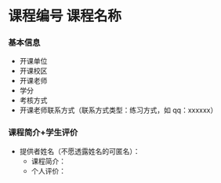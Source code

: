 # 课程编号 课程名称
### 基本信息
- 开课单位
- 开课校区
- 开课老师
- 学分
- 考核方式
- 开课老师联系方式（联系方式类型：练习方式，如 qq：xxxxxx）
### 课程简介+学生评价
- 提供者姓名（不愿透露姓名的可匿名）：
  - 课程简介：
  - 个人评价：